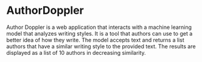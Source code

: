 # AuthorDoppler

Author Doppler is a web application that interacts with a machine learning model that analyzes writing styles. It is a tool that authors can use to get a better idea of how they write. The model accepts text and returns a list authors that have a similar writing style to the provided text. The results are displayed as a list of 10 authors in decreasing similarity. 

